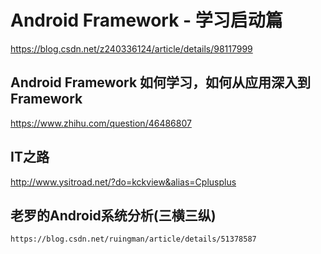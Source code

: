 # Android Framework - 学习启动篇
  https://blog.csdn.net/z240336124/article/details/98117999

## Android Framework 如何学习，如何从应用深入到Framework
   https://www.zhihu.com/question/46486807
## IT之路
   http://www.ysitroad.net/?do=kckview&alias=Cplusplus
## 老罗的Android系统分析(三横三纵)
    https://blog.csdn.net/ruingman/article/details/51378587

